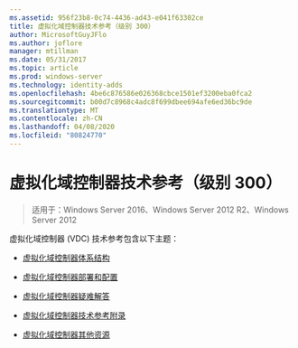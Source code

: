 ```yaml
---
ms.assetid: 956f23b8-0c74-4436-ad43-e041f63302ce
title: 虚拟化域控制器技术参考（级别 300）
author: MicrosoftGuyJFlo
ms.author: joflore
manager: mtillman
ms.date: 05/31/2017
ms.topic: article
ms.prod: windows-server
ms.technology: identity-adds
ms.openlocfilehash: 4be6c876586e026368cbce1501ef3200eba0fca2
ms.sourcegitcommit: b00d7c8968c4adc8f699dbee694afe6ed36bc9de
ms.translationtype: MT
ms.contentlocale: zh-CN
ms.lasthandoff: 04/08/2020
ms.locfileid: "80824770"
---
```

# <a name="virtualized-domain-controller-technical-reference-level-300"></a>虚拟化域控制器技术参考（级别 300）

>适用于：Windows Server 2016、Windows Server 2012 R2、Windows Server 2012

虚拟化域控制器 (VDC) 技术参考包含以下主题：  
  
-   [虚拟化域控制器体系结构](../../../ad-ds/get-started/virtual-dc/Virtualized-Domain-Controller-Architecture.md)  
  
-   [虚拟化域控制器部署和配置](../../../ad-ds/get-started/virtual-dc/Virtualized-Domain-Controller-Deployment-and-Configuration.md)  
  
-   [虚拟化域控制器疑难解答](../../../ad-ds/manage/virtual-dc/Virtualized-Domain-Controller-Troubleshooting.md)  
  
-   [虚拟化域控制器技术参考附录](../../../ad-ds/reference/virtual-dc/Virtualized-Domain-Controller-Technical-Reference-Appendix.md)  
  
-   [虚拟化域控制器其他资源](../../../ad-ds/reference/virtual-dc/Virtualized-Domain-Controller-Additional-Resources.md)  
  

